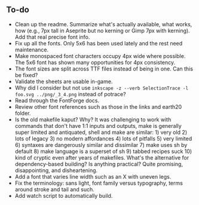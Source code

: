 ## To-do

- Clean up the readme. Summarize what's actually available, what works, how
  (e.g., 7px tall in Aseprite but no kerning or Gimp 7px with kerning). Add that
  real precise font info.
- Fix up all the fonts. Only 5x6 has been used lately and the rest need
  maintenance.
- Make monospaced font characters occupy 4px wide where possible. The 5x6 font
  has shown many opportunities for 4px consistency.
- The font sizes are split across TTF files instead of being in one. Can this be
  fixed?
- Validate the sheets are usable in-game.
- Why did I consider but not use
  `inkscape -z --verb SelectionTrace -l foo.svg ../png/_3_4.png` instead of
  potrace?
- Read through the FontForge docs.
- Review other font references such as those in the links and earth20 folder.
- Is the old makefile kaput? Why? It was challenging to work with commands that
  don't have 1:1 inputs and outputs, make is generally super limited and
  antiquated, shell and make are similar: 1) very old 2) lots of legacy 3) no
  modern affordances 4) lots of pitfalls 5) very limited 6) syntaxes are
  dangerously similar and dissimilar 7) make uses sh by default 8) make language
  is a superset of sh 9) tabbed recipes suck 10) kind of cryptic even after
  years of makefiles. What's the alternative for dependency-based building? Is
  anything practical? Quite promising, disappointing, and disheartening.
- Add a font that varies line width such as an X with uneven legs.
- Fix the terminology: sans light, font family versus typography, terms around
  stroke and tail and such.
- Add watch script to automatically build.
